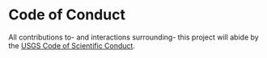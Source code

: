 Code of Conduct
===============

All contributions to- and interactions surrounding- this project will abide by
the [USGS Code of Scientific Conduct][1].



[1]: https://www2.usgs.gov/fsp/fsp_code_of_scientific_conduct.asp
